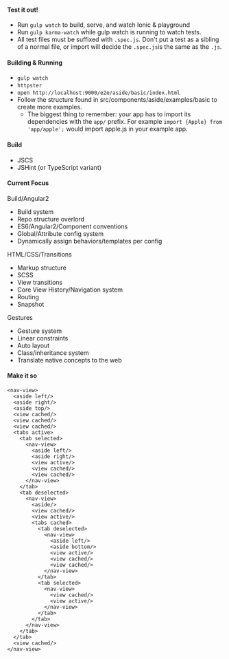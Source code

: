 
#### Test it out!

- Run `gulp watch` to build, serve, and watch Ionic & playground
- Run `gulp karma-watch` while gulp watch is running to watch tests.
- All test files must be suffixed with `.spec.js`. Don't put a test as a sibling of a normal file, or import will decide the `.spec.js`is the same as the `.js`.

#### Building & Running

- `gulp watch`
- `httpster`
- `open http://localhost:9000/e2e/aside/basic/index.html`
- Follow the structure found in src/components/aside/examples/basic
  to create more examples.
  * The biggest thing to remember: your app has to import its dependencies with the `app/` prefix. 
    For example `import {Apple} from 'app/apple';` would import apple.js in your example app.

#### Build

- JSCS
- JSHint (or TypeScript variant)

#### Current Focus

Build/Angular2
 - Build system
 - Repo structure overlord
 - ES6/Angular2/Component conventions
 - Global/Attribute config system
 - Dynamically assign behaviors/templates per config

HTML/CSS/Transitions
 - Markup structure
 - SCSS
 - View transitions
 - Core View History/Navigation system
 - Routing
 - Snapshot

Gestures
 - Gesture system
 - Linear constraints
 - Auto layout
 - Class/inheritance system
 - Translate native concepts to the web


#### Make it so

```
<nav-view>
  <aside left/>
  <aside right/>
  <aside top/>
  <view cached/>
  <view cached/>
  <view cached/>
  <tabs active>
    <tab selected>
      <nav-view>
        <aside left/>
        <aside right/>
        <view active/>
        <view cached/>
        <view cached/>
      </nav-view>
    </tab>
    <tab deselected>
      <nav-view>
        <aside/>
        <view cached/>
        <view active/>
        <tabs cached>
          <tab deselected>
            <nav-view>
              <aside left/>
              <aside bottom/>
              <view active/>
              <view cached/>
              <view cached/>
            </nav-view>
          </tab>
          <tab selected>
            <nav-view>
              <view cached/>
              <view active/>
            </nav-view>
          </tab>
        </tab>
      </nav-view>
    </tab>
  </tab>
  <view cached/>
</nav-view>
```
